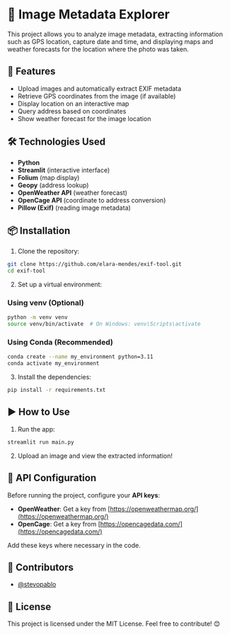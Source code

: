 # 📸 Image Metadata Explorer

This project allows you to analyze image metadata, extracting information such as GPS location, capture date and time, and displaying maps and weather forecasts for the location where the photo was taken.

## 🚀 Features
- Upload images and automatically extract EXIF metadata
- Retrieve GPS coordinates from the image (if available)
- Display location on an interactive map
- Query address based on coordinates
- Show weather forecast for the image location

## 🛠 Technologies Used
- **Python**
- **Streamlit** (interactive interface)
- **Folium** (map display)
- **Geopy** (address lookup)
- **OpenWeather API** (weather forecast)
- **OpenCage API** (coordinate to address conversion)
- **Pillow (Exif)** (reading image metadata)

## 📦 Installation

1. Clone the repository:
```bash
git clone https://github.com/elara-mendes/exif-tool.git
cd exif-tool
```

2. Set up a virtual environment:

### Using venv (Optional)
```bash
python -m venv venv
source venv/bin/activate  # On Windows: venv\Scripts\activate
```

### Using Conda (Recommended)
```bash
conda create --name my_environment python=3.11
conda activate my_environment
```

3. Install the dependencies:
```bash
pip install -r requirements.txt
```

## ▶️ How to Use

1. Run the app:
```bash
streamlit run main.py
```
2. Upload an image and view the extracted information!

## 🔑 API Configuration
Before running the project, configure your **API keys**:
- **OpenWeather**: Get a key from [https://openweathermap.org/](https://openweathermap.org/)
- **OpenCage**: Get a key from [https://opencagedata.com/](https://opencagedata.com/)

Add these keys where necessary in the code.

## 🤝 Contributors
- [@stevopablo](https://github.com/stevopablo)

## 📜 License
This project is licensed under the MIT License. Feel free to contribute! 😊